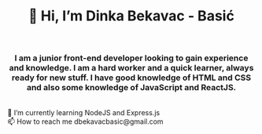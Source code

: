 


<!---
dinkabb/dinkabb is a ✨ special ✨ repository because its `README.md` (this file) appears on your GitHub profile.
You can click the Preview link to take a look at your changes.
--->
<h1 align="center">👋 Hi, I’m Dinka Bekavac - Basić</h1> <br>
<h3 align="center">I am a junior front-end developer looking to gain experience and knowledge.
I am a hard worker and a quick learner, always ready for new stuff. I have
good knowledge of HTML and CSS and also some knowledge of JavaScript
and ReactJS. </h3> <br>
🌱 I’m currently learning NodeJS and Express.js <br>
📫 How to reach me dbekavacbasic@gmail.com
